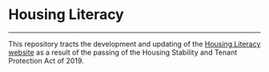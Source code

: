 # Housing Literacy

---

This repository tracts the development and updating of the [Housing Literacy website](https://housingliteracynyc.org) as a result of the passing of the Housing Stability and Tenant Protection Act of 2019.


